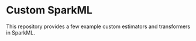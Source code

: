 # Custom SparkML

This repository provides a few example custom estimators and transformers in SparkML. 
